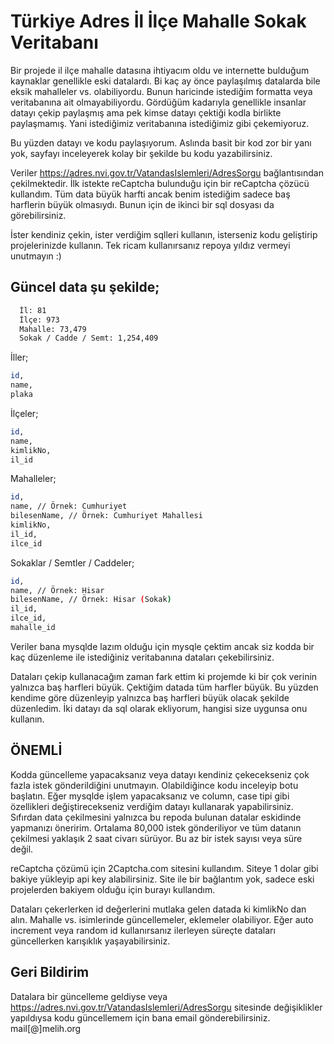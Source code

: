 
# Türkiye Adres İl İlçe Mahalle Sokak Veritabanı

Bir projede il ilçe mahalle datasına ihtiyacım oldu ve internette bulduğum kaynaklar genellikle eski datalardı. Bi kaç ay önce paylaşılmış  datalarda bile eksik mahalleler vs. olabiliyordu. Bunun haricinde istediğim formatta veya veritabanına ait olmayabiliyordu. Gördüğüm kadarıyla genellikle insanlar datayı çekip paylaşmış ama pek kimse datayı çektiği kodla birlikte paylaşmamış. Yani istediğimiz veritabanına istediğimiz gibi çekemiyoruz.

Bu yüzden datayı ve kodu paylaşıyorum. Aslında basit bir kod zor bir yanı yok, sayfayı inceleyerek kolay bir şekilde bu kodu yazabilirsiniz.

Veriler https://adres.nvi.gov.tr/VatandasIslemleri/AdresSorgu bağlantısından çekilmektedir. İlk istekte reCaptcha bulunduğu için bir reCaptcha çözücü kullandım. Tüm data büyük harfti ancak benim istediğim sadece baş harflerin büyük olmasıydı. Bunun için de ikinci bir sql dosyası da görebilirsiniz.

İster kendiniz çekin, ister verdiğim sqlleri kullanın, isterseniz kodu geliştirip projelerinizde kullanın. Tek ricam kullanırsanız repoya yıldız vermeyi unutmayın :)



## Güncel data şu şekilde;

```bash 
  İl: 81
  İlçe: 973
  Mahalle: 73,479
  Sokak / Cadde / Semt: 1,254,409
```

İller;
```bash 
id,
name,
plaka
```

İlçeler;
```bash 
id,
name,
kimlikNo,
il_id
```

Mahalleler;
```bash 
id,
name, // Örnek: Cumhuriyet
bilesenName, // Örnek: Cumhuriyet Mahallesi
kimlikNo,
il_id,
ilce_id
```

Sokaklar / Semtler / Caddeler;
```bash 
id,
name, // Örnek: Hisar
bilesenName, // Örnek: Hisar (Sokak)
il_id,
ilce_id,
mahalle_id
```

Veriler bana mysqlde lazım olduğu için mysqle çektim ancak siz kodda bir kaç düzenleme ile istediğiniz veritabanına dataları çekebilirsiniz.

Dataları çekip kullanacağım zaman fark ettim ki projemde ki bir çok verinin yalnızca baş harfleri büyük. Çektiğim datada tüm harfler büyük. Bu yüzden kendime göre düzenleyip yalnızca baş harfleri büyük olacak şekilde düzenledim. İki datayı da sql olarak ekliyorum, hangisi size uygunsa onu kullanın.
## ÖNEMLİ

Kodda güncelleme yapacaksanız veya datayı kendiniz çekecekseniz çok fazla istek gönderildiğini unutmayın. Olabildiğince kodu inceleyip botu başlatın. Eğer mysqlde işlem yapacaksanız ve column, case tipi gibi özellikleri değiştirecekseniz verdiğim datayı kullanarak yapabilirsiniz. Sıfırdan data çekilmesini yalnızca bu repoda bulunan datalar eskidinde yapmanızı öneririm. Ortalama 80,000 istek gönderiliyor ve tüm datanın çekilmesi yaklaşık 2 saat civarı sürüyor. Bu az bir istek sayısı veya süre değil.

reCaptcha çözümü için 2Captcha.com sitesini kullandım. Siteye 1 dolar gibi bakiye yükleyip api key alabilirsiniz. Site ile bir bağlantım yok, sadece eski projelerden bakiyem olduğu için burayı kullandım.

Dataları çekerlerken id değerlerini mutlaka gelen datada ki kimlikNo dan alın. Mahalle vs. isimlerinde güncellemeler, eklemeler olabiliyor. Eğer auto increment veya random id kullanırsanız ilerleyen süreçte dataları güncellerken karışıklık yaşayabilirsiniz.


## Geri Bildirim

Datalara bir güncelleme geldiyse veya https://adres.nvi.gov.tr/VatandasIslemleri/AdresSorgu sitesinde değişiklikler yapıldıysa kodu güncellemem için bana email gönderebilirsiniz. mail[@]melih.org 

  